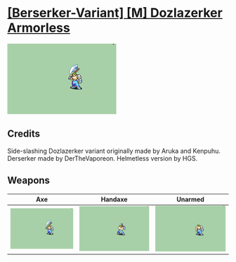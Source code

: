 # [\[Berserker-Variant\] \[M\] Dozlazerker Armorless](./%5BBerserker-Variant%5D%20%5BM%5D%20Dozlazerker%20Armorless)

<img src="./3.%20Axe/Axe_000.png" alt="[Berserker-Variant] [M] Dozlazerker Armorless standing" />

## Credits

Side-slashing Dozlazerker variant originally made by Aruka and Kenpuhu.
Derserker made by DerTheVaporeon. 
Helmetless version by HGS.

## Weapons


|Axe |Handaxe |Unarmed |
|  :---: | :---: | :---: |
| <img alt="Axe animation" src="./3.%20Axe/Axe.gif" /> | <img alt="Handaxe animation" src="./4.%20Handaxe/Handaxe.gif" /> | <img alt="Unarmed animation" src="./8.%20Unarmed/Unarmed.gif" /> |
